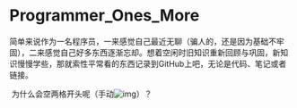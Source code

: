 # Programmer_Ones_More

​        简单来说作为一名程序员，一来感觉自己最近无聊（骗人的，还是因为基础不牢固），二来感觉自己好多东西逐渐忘却。想着空闲时旧知识重新回顾与巩固，新知识慢慢学些，那就索性平常看的东西记录到GitHub上吧，无论是代码、笔记或者链接。

​        为什么会空两格开头呢（手动![img](file:///C:\Users\ADMINI~1\AppData\Local\Temp\SGPicFaceTpBq\13588\2AD34AC9.png)）？